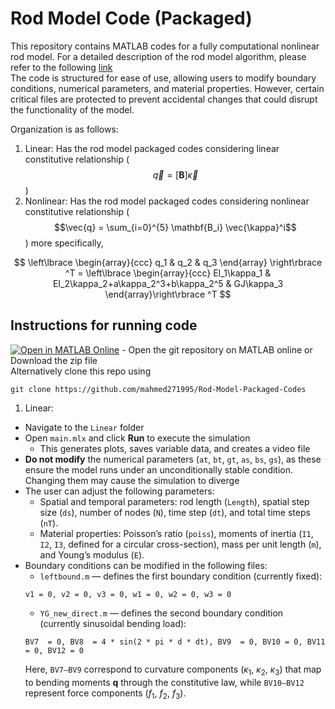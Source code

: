 # Rod Model Code (Packaged)

This repository contains MATLAB codes for a fully computational nonlinear rod model. For a detailed description of the rod model algorithm, please refer to the following [link](https://www.overleaf.com/read/qwysjxhrmtrw#b7f7cd)  
The code is structured for ease of use, allowing users to modify boundary conditions, numerical parameters, and material properties. However, certain critical files are protected to prevent accidental changes that could disrupt the functionality of the model.

Organization is as follows:
1. Linear: Has the rod model packaged codes considering linear constitutive relationship ($$\vec{q} = [\mathbf{B}] \vec{\kappa}$$)
2. Nonlinear: Has the rod model packaged codes considering nonlinear constitutive relationship ($$\vec{q} = \sum_{i=0}^{5} \mathbf{B_i} \vec{\kappa}^i$$) more specifically,

$$  \left\lbrace \begin{array}{ccc} q_1 & q_2 & q_3 \end{array} \right\rbrace ^T = \left\lbrace \begin{array}{ccc} EI_1\kappa_1 & EI_2\kappa_2+a\kappa_2^3+b\kappa_2^5 & GJ\kappa_3  \end{array}\right\rbrace ^T $$ 

## Instructions for running code
[![Open in MATLAB Online](https://www.mathworks.com/images/responsive/global/open-in-matlab-online.svg)](https://matlab.mathworks.com/open/github/v1?repo=mahmed271995/Rod-Model-Packaged-Codes) - Open the git repository on MATLAB online or Download the zip file  
Alternatively clone this repo using 
```
git clone https://github.com/mahmed271995/Rod-Model-Packaged-Codes
```
1. Linear:
  * Navigate to the `Linear` folder
  * Open `main.mlx` and click **Run** to execute the simulation
    - This generates plots, saves variable data, and creates a video file
  * **Do not modify** the numerical parameters (`at`, `bt`, `gt`, `as`, `bs`, `gs`), as these ensure the model runs under an unconditionally stable condition. Changing them may cause the simulation to diverge
  * The user can adjust the following parameters:
    - Spatial and temporal parameters: rod length (`Length`), spatial step size (`ds`), number of nodes (`N`), time step (`dt`), and total time steps (`nT`).
    - Material properties: Poisson’s ratio (`poiss`), moments of inertia (`I1`, `I2`, `I3`, defined for a circular cross-section), mass per unit length (`m`), and Young’s modulus (`E`).   
  * Boundary conditions can be modified in the following files:
    - `leftbound.m` — defines the first boundary condition (currently fixed):
    ```
    v1 = 0, v2 = 0, v3 = 0, w1 = 0, w2 = 0, w3 = 0
    ```
    - `YG_new_direct.m` — defines the second boundary condition (currently sinusoidal bending load):  
     ```
     BV7  = 0, BV8  = 4 * sin(2 * pi * d * dt), BV9  = 0, BV10 = 0, BV11 = 0, BV12 = 0
     ```
      Here, `BV7–BV9` correspond to curvature components ($\kappa_1$, $\kappa_2$, $\kappa_3$) that map to bending moments **q** through the constitutive law, while `BV10–BV12` represent force components ($f_1$, $f_2$, $f_3$).









































